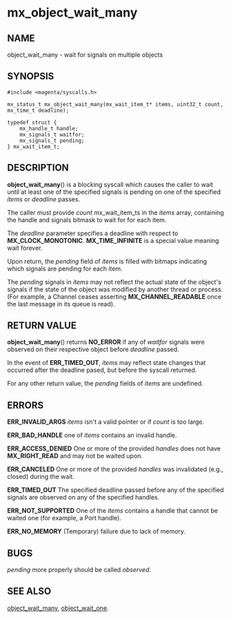 # mx_object_wait_many

## NAME

object_wait_many - wait for signals on multiple objects

## SYNOPSIS

```
#include <magenta/syscalls.h>

mx_status_t mx_object_wait_many(mx_wait_item_t* items, uint32_t count, mx_time_t deadline);

typedef struct {
    mx_handle_t handle;
    mx_signals_t waitfor;
    mx_signals_t pending;
} mx_wait_item_t;
```

## DESCRIPTION

**object_wait_many**() is a blocking syscall which causes the caller to
wait until at least one of the specified signals is pending on one of
the specified *items* or *deadline* passes.

The caller must provide *count* mx_wait_item_ts in the *items* array,
containing the handle and signals bitmask to wait for for each item.

The *deadline* parameter specifies a deadline with respect to
**MX_CLOCK_MONOTONIC**.  **MX_TIME_INFINITE** is a special value meaning wait forever.

Upon return, the *pending* field of *items* is filled with bitmaps indicating
which signals are pending for each item.

The *pending* signals in *items* may not reflect the actual state of the object's
signals if the state of the object was modified by another thread or
process.  (For example, a Channel ceases asserting **MX_CHANNEL_READABLE**
once the last message in its queue is read).

## RETURN VALUE

**object_wait_many**() returns **NO_ERROR** if any of *waitfor* signals were
observed on their respective object before *deadline* passed.

In the event of **ERR_TIMED_OUT**, *items* may reflect state changes
that occurred after the deadline pased, but before the syscall returned.

For any other return value, the *pending* fields of *items* are undefined.

## ERRORS

**ERR_INVALID_ARGS**  *items* isn't a valid pointer or if *count* is too large.

**ERR_BAD_HANDLE**  one of *items* contains an invalid handle.

**ERR_ACCESS_DENIED**  One or more of the provided *handles* does not
have **MX_RIGHT_READ** and may not be waited upon.

**ERR_CANCELED**  One or more of the provided *handles* was invalidated
(e.g., closed) during the wait.

**ERR_TIMED_OUT**  The specified deadline passed before any of the specified signals are
observed on any of the specified handles.

**ERR_NOT_SUPPORTED**  One of the *items* contains a handle that cannot
be waited one (for example, a Port handle).

**ERR_NO_MEMORY** (Temporary) failure due to lack of memory.

## BUGS

*pending* more properly should be called *observed*.

## SEE ALSO

[object_wait_many](object_wait_many.md),
[object_wait_one](object_wait_one.md).
